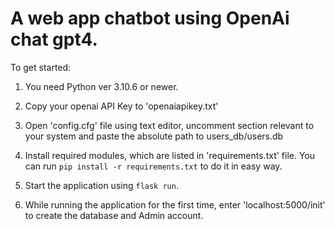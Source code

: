 # A web app chatbot using OpenAi chat gpt4.

To get started:
1. You need Python ver 3.10.6 or newer.

2. Copy your openai API Key to 'openaiapikey.txt'

3. Open 'config.cfg' file using text editor, uncomment section relevant to your system and paste the absolute path to users_db/users.db

4. Install required modules, which are listed in 'requirements.txt' file. You can run `pip install -r requirements.txt` to do it in easy way.

5. Start the application using `flask run`.

6. While running the application for the first time, enter 'localhost:5000/init' to create the database and Admin account.
